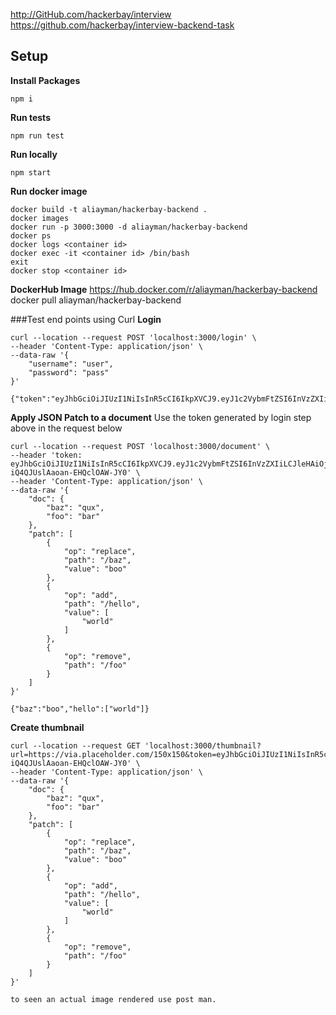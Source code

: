 http://GitHub.com/hackerbay/interview
https://github.com/hackerbay/interview-backend-task

## Setup

**Install Packages**
```
npm i 
```

**Run tests**
```
npm run test
```

**Run locally**
```
npm start
```
**Run docker image**
```
docker build -t aliayman/hackerbay-backend .
docker images
docker run -p 3000:3000 -d aliayman/hackerbay-backend
docker ps
docker logs <container id>
docker exec -it <container id> /bin/bash
exit
docker stop <container id>
```
**DockerHub Image**
https://hub.docker.com/r/aliayman/hackerbay-backend
docker pull aliayman/hackerbay-backend


###Test end points using Curl
**Login**
```
curl --location --request POST 'localhost:3000/login' \
--header 'Content-Type: application/json' \
--data-raw '{
	"username": "user",
	"password": "pass"
}'
```
```
{"token":"eyJhbGciOiJIUzI1NiIsInR5cCI6IkpXVCJ9.eyJ1c2VybmFtZSI6InVzZXIiLCJleHAiOjE1ODQ5OTY5NzYsImlhdCI6MTU4NDk5MzM3Nn0.JHOdkEAGDdK61rXK66tlM
```

**Apply JSON Patch to a document**
Use the token generated by login step above in the request below
```
curl --location --request POST 'localhost:3000/document' \
--header 'token: eyJhbGciOiJIUzI1NiIsInR5cCI6IkpXVCJ9.eyJ1c2VybmFtZSI6InVzZXIiLCJleHAiOjE1ODQ5OTY4MjEsImlhdCI6MTU4NDk5MzIyMX0.eHB5CrTYi6duKkK7-iQ4QJUslAaoan-EHQclOAW-JY0' \
--header 'Content-Type: application/json' \
--data-raw '{
    "doc": {
        "baz": "qux",
        "foo": "bar"
    },
    "patch": [
        {
            "op": "replace",
            "path": "/baz",
            "value": "boo"
        },
        {
            "op": "add",
            "path": "/hello",
            "value": [
                "world"
            ]
        },
        {
            "op": "remove",
            "path": "/foo"
        }
    ]
}'
```
```
{"baz":"boo","hello":["world"]}
```

**Create thumbnail**
```
curl --location --request GET 'localhost:3000/thumbnail?url=https://via.placeholder.com/150x150&token=eyJhbGciOiJIUzI1NiIsInR5cCI6IkpXVCJ9.eyJ1c2VybmFtZSI6InVzZXIiLCJleHAiOjE1ODQ5OTY4MjEsImlhdCI6MTU4NDk5MzIyMX0.eHB5CrTYi6duKkK7-iQ4QJUslAaoan-EHQclOAW-JY0' \
--header 'Content-Type: application/json' \
--data-raw '{
    "doc": {
        "baz": "qux",
        "foo": "bar"
    },
    "patch": [
        {
            "op": "replace",
            "path": "/baz",
            "value": "boo"
        },
        {
            "op": "add",
            "path": "/hello",
            "value": [
                "world"
            ]
        },
        {
            "op": "remove",
            "path": "/foo"
        }
    ]
}'
```
```
to seen an actual image rendered use post man.
```







